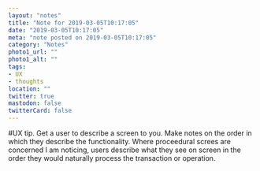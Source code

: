 ```yaml
---
layout: "notes"
title: "Note for 2019-03-05T10:17:05"
date: "2019-03-05T10:17:05"
meta: "note posted on 2019-03-05T10:17:05"
category: "Notes"
photo1_url: ""
photo1_alt: ""
tags:
- UX
- thoughts
location: ""
twitter: true
mastodon: false
twitterCard: false
---
```

#UX tip. Get a user to describe a screen to you. Make notes on the order in which they describe the functionality. Where proceedural screes are concerned I am noticing, users describe what they see on screen in the order they would naturally process the transaction or operation.
